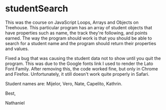 # studentSearch
This was the course on JavaScript Loops, Arrays and Objects on Treehouse. This particular program has an array of student objects that have properties such as name, the track they're following, and points earned. The way the program should work is that you should be able to search for a student name and the program should return their properties and values. 

Fixed a bug that was causing the student data not to show until you quit the program. This was due to the Google fonts link I used to render the Lato Font Family. After removing this, the code worked fine, but only in Chrome and Firefox. Unfortunately, it still doesn't work quite properly in Safari.

Student names are: Mijelor, Vero, Nate, Capelito, Kathrin.

Best,

Nathaniel
